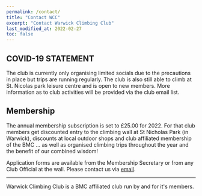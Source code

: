 ```yaml
---
permalink: /contact/
title: "Contact WCC"
excerpt: "Contact Warwick Climbing Club"
last_modified_at: 2022-02-27
toc: false
---
```


## COVID-19 STATEMENT
The club is currently only organising limited socials due to the precautions in place but trips are running regularly. The club is also still able to climb at St. Nicolas park leisure centre and is open to new members. More information as to club activities will be provided via the club email list.

## Membership
The annual membership subscription is set to £25.00 for 2022. For that club members get discounted entry to the climbing wall at St Nicholas Park (in Warwick), discounts at local outdoor shops and club affiliated membership of the BMC ... as well as organised climbing trips throughout the year and the benefit of our combined wisdom!

Application forms are available from the Membership Secretary or from any Club Official at the wall. Please contact us via [email](mailto:membership@warwickclimbingclub.co.uk).

---

Warwick Climbing Club is a BMC affiliated club run by and for it's members.
